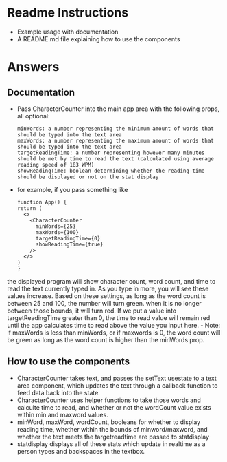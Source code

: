 # Readme Instructions
- Example usage with documentation
- A README.md file explaining how to use the components

# Answers
## Documentation
- Pass CharacterCounter into the main app area with the following props, all optional:
  ```
  minWords: a number representing the minimum amount of words that should be typed into the text area
  maxWords: a number representing the maximum amount of words that should be typed into the text area
  targetReadingTime: a number representing however many minutes should be met by time to read the text (calculated using average reading speed of 183 WPM)
  showReadingTime: boolean determining whether the reading time should be displayed or not on the stat display
  ```
  
- for example, if you pass something like
    ```
    function App() {
    return (
      <>
        <CharacterCounter
          minWords={25}
          maxWords={100}
          targetReadingTime={0}
          showReadingTime={true}
        />
      </>
    )
  }
  ```
the displayed program will show character count, word count, and time to read the text currently typed in.  As you type in more, you will see these values increase.  Based on these settings, as long as the word count is between 25 and 100, the number will turn green.  when it is no longer between those bounds, it will turn red.  If we put a value into targetReadingTime greater than 0, the time to read value will remain red until the app calculates time to read above the value you input here.
    - Note:  if maxWords is less than minWords, or if maxwords is 0, the word count will be green as long as the word count is higher than the minWords prop.

## How to use the components
- CharacterCounter takes text, and passes the setText usestate to a text area component, which updates the text through a callback function to feed data back into the state.
- CharacterCounter uses helper functions to take those words and calculte time to read, and whether or not the wordCount value exists within min and maxword values.
- minWord, maxWord, wordCount, booleans for whether to display reading time, whether within the bounds of minword/maxword, and whether the text meets the targetreadtime are passed to statdisplay
- statdisplay displays all of these stats which update in realtime as a person types and backspaces in the textbox.
